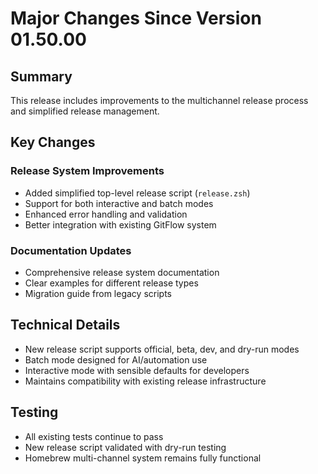 # Major Changes Since Version 01.50.00

## Summary
This release includes improvements to the multichannel release process and simplified release management.

## Key Changes

### Release System Improvements
- Added simplified top-level release script (`release.zsh`)
- Support for both interactive and batch modes
- Enhanced error handling and validation
- Better integration with existing GitFlow system

### Documentation Updates
- Comprehensive release system documentation
- Clear examples for different release types
- Migration guide from legacy scripts

## Technical Details
- New release script supports official, beta, dev, and dry-run modes
- Batch mode designed for AI/automation use
- Interactive mode with sensible defaults for developers
- Maintains compatibility with existing release infrastructure

## Testing
- All existing tests continue to pass
- New release script validated with dry-run testing
- Homebrew multi-channel system remains fully functional 